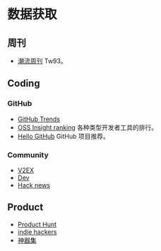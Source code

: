 # 数据获取
## 周刊
* [潮流周刊](https://weekly.tw93.fun/) Tw93。
  
## Coding
### GitHub 
* [GitHub Trends](https://github.com/trending)
* [OSS Insight ranking](https://ossinsight.io/collections) 各种类型开发者工具的排行。
* [Hello GitHub](https://github.com/521xueweihan/HelloGitHub) GitHub 项目推荐。

### Community
* [V2EX](https://www.v2ex.com/)
* [Dev](https://dev.to/)
* [Hack news](https://news.ycombinator.com/)

## Product
* [Product Hunt](https://www.producthunt.com/)
* [indie hackers](https://www.indiehackers.com/)
* [神器集](https://hao.logosc.cn/)
